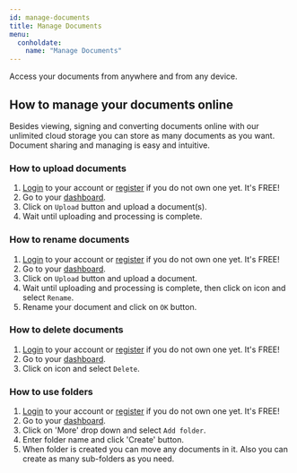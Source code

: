 ```yaml
---
id: manage-documents
title: Manage Documents
menu:
  conholdate:
    name: "Manage Documents" 
---
```


Access your documents from anywhere and from any device.

## How to manage your documents online
Besides viewing, signing and converting documents online with our unlimited cloud storage you can store as many documents as you want.
Document sharing and managing is easy and intuitive.

### How to upload documents
1. [Login](https://conholdate.app/signin) to your account or [register](https://conholdate.app/signin) if you do not own one yet. It's FREE!
1. Go to your [dashboard](https://dashboard.conholdate.app).
1. Click on `Upload` button and upload a document(s).
1. Wait until uploading and processing is complete.

### How to rename documents
1. [Login](https://conholdate.app/signin) to your account or [register](https://conholdate.app/signin) if you do not own one yet. It's FREE!
1. Go to your [dashboard](https://dashboard.conholdate.app).
1. Click on `Upload` button and upload a document.
1. Wait until uploading and processing is complete, then click on <i class="fas fa-ellipsis-v"></i> icon and select `Rename`.
1. Rename your document and click on `OK` button.

### How to delete documents
1. [Login](https://conholdate.app/signin) to your account or [register](https://conholdate.app/signin) if you do not own one yet. It's FREE!
1. Go to your [dashboard](https://dashboard.conholdate.app).
1. Click on <i class="fas fa-ellipsis-v"></i> icon and select `Delete`.

### How to use folders
1. [Login](https://conholdate.app/signin) to your account or [register](https://conholdate.app/signin) if you do not own one yet. It's FREE!
1. Go to your [dashboard](https://dashboard.conholdate.app).
1. Click on 'More' drop down and select `Add folder`.
1. Enter folder name and click 'Create' button.
1. When folder is created you can move any documents in it. Also you can create as many sub-folders as you need.